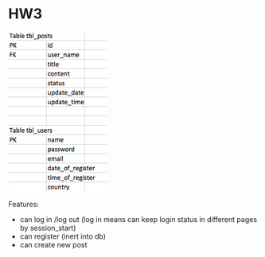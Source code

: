 # HW3

<img src="static/img/schema.png">

Features:
- can log in /log out (log in means can keep login status in different pages by session_start)
- can register (inert into db)
- can create new post
